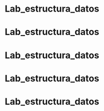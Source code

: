 # Lab_estructura_datos
# Lab_estructura_datos
# Lab_estructura_datos
# Lab_estructura_datos
# Lab_estructura_datos
